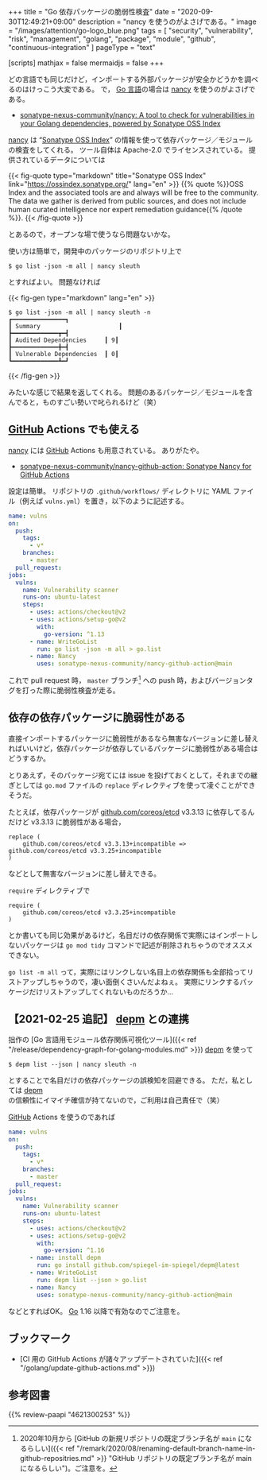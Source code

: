 +++
title = "Go 依存パッケージの脆弱性検査"
date =  "2020-09-30T12:49:21+09:00"
description = "nancy を使うのがよさげである。"
image = "/images/attention/go-logo_blue.png"
tags = [ "security", "vulnerability", "risk", "management", "golang", "package", "module", "github", "continuous-integration" ]
pageType = "text"

[scripts]
  mathjax = false
  mermaidjs = false
+++

どの言語でも同じだけど，インポートする外部パッケージが安全かどうかを調べるのはけっこう大変である。
で， [Go 言語][Go]の場合は [nancy] を使うのがよさげである。

- [sonatype-nexus-community/nancy: A tool to check for vulnerabilities in your Golang dependencies, powered by Sonatype OSS Index](https://github.com/sonatype-nexus-community/nancy)

[nancy] は “[Sonatype OSS Index]” の情報を使って依存パッケージ／モジュールの検査をしてくれる。
ツール自体は Apache-2.0 でライセンスされている。
提供されているデータについては

{{< fig-quote type="markdown" title="Sonatype OSS Index" link="https://ossindex.sonatype.org/" lang="en" >}}
{{% quote %}}OSS Index and the associated tools are and always will be free to the community. The data we gather is derived from public sources, and does not include human curated intelligence nor expert remediation guidance{{% /quote %}}.
{{< /fig-quote >}}

とあるので，オープンな場で使うなら問題ないかな。

使い方は簡単で，開発中のパッケージのリポジトリ上で

```text
$ go list -json -m all | nancy sleuth
```

とすればよい。
問題なければ

{{< fig-gen type="markdown" lang="en" >}}
```text
$ go list -json -m all | nancy sleuth -n
┏━━━━━━━━━━━━━━━┓
┃ Summary                      ┃
┣━━━━━━━━━━━━━┳━┫
┃ Audited Dependencies     ┃ 9┃
┣━━━━━━━━━━━━━╋━┫
┃ Vulnerable Dependencies  ┃ 0┃
┗━━━━━━━━━━━━━┻━┛
```
{{< /fig-gen >}}

みたいな感じで結果を返してくれる。
問題のあるパッケージ／モジュールを含んでると，ものすごい勢いで叱られるけど（笑）

## [GitHub] Actions でも使える

[nancy] には [GitHub] Actions も用意されている。
ありがたや。

- [sonatype-nexus-community/nancy-github-action: Sonatype Nancy for GitHub Actions](https://github.com/sonatype-nexus-community/nancy-github-action)

設定は簡単。
リポジトリの `.github/workflows/` ディレクトリに YAML ファイル（例えば `vulns.yml`）を置き，以下のように記述する。

```yaml
name: vulns
on:
  push:
    tags:
      - v*
    branches:
      - master
  pull_request:
jobs:
  vulns:
    name: Vulnerability scanner
    runs-on: ubuntu-latest
    steps:
      - uses: actions/checkout@v2
      - uses: actions/setup-go@v2
        with:
          go-version: ^1.13
      - name: WriteGoList
        run: go list -json -m all > go.list
      - name: Nancy
        uses: sonatype-nexus-community/nancy-github-action@main
```

これで pull request 時， `master` ブランチ[^br1] への push 時，およびバージョンタグを打った際に脆弱性検査が走る。

[^br1]: 2020年10月から [GitHub の新規リポジトリの既定ブランチ名が `main` になるらしい]({{< ref "/remark/2020/08/renaming-default-branch-name-in-github-repositries.md" >}} "GitHub リポジトリの既定ブランチ名が main になるらしい")。ご注意を。

## 依存の依存パッケージに脆弱性がある

直接インポートするパッケージに脆弱性があるなら無害なバージョンに差し替えればいいけど，依存パッケージが依存しているパッケージに脆弱性がある場合はどうするか。

とりあえず，そのパッケージ宛てには issue を投げておくとして，それまでの継ぎとしては `go.mod` ファイルの `replace` ディレクティブを使って凌ぐことができそうだ。

たとえば，依存パッケージが [github.com/coreos/etcd] v3.3.13 に依存してるんだけど v3.3.13 に脆弱性がある場合，

```text
replace (
	github.com/coreos/etcd v3.3.13+incompatible => github.com/coreos/etcd v3.3.25+incompatible
)
```

などとして無害なバージョンに差し替えできる。

`require` ディレクティブで

```text
require (
	github.com/coreos/etcd v3.3.25+incompatible
)
```

とか書いても同じ効果があるけど，名目だけの依存関係で実際にはインポートしないパッケージは `go mod tidy` コマンドで記述が削除されちゃうのでオススメできない。

`go list -m all` って，実際にはリンクしない名目上の依存関係も全部拾ってリストアップしちゃうので，凄い面倒くさいんだよねぇ。
実際にリンクするパッケージだけリストアップしてくれないものだろうか...

## 【2021-02-25 追記】 [depm] との連携

拙作の [Go 言語用モジュール依存関係可視化ツール]({{< ref "/release/dependency-graph-for-golang-modules.md" >}}) [depm] を使って

```text
$ depm list --json | nancy sleuth -n
```

とすることで名目だけの依存パッケージの誤検知を回避できる。
ただ，私としては [depm] の信頼性にイマイチ確信が持てないので，ご利用は自己責任で（笑）

[GitHub] Actions を使うのであれば

```yaml {hl_lines=[18,19,21]}
name: vulns
on:
  push:
    tags:
      - v*
    branches:
      - master
  pull_request:
jobs:
  vulns:
    name: Vulnerability scanner
    runs-on: ubuntu-latest
    steps:
      - uses: actions/checkout@v2
      - uses: actions/setup-go@v2
        with:
          go-version: ^1.16
      - name: install depm
        run: go install github.com/spiegel-im-spiegel/depm@latest
      - name: WriteGoList
        run: depm list --json > go.list
      - name: Nancy
        uses: sonatype-nexus-community/nancy-github-action@main
```
などとすればOK。
[Go] 1.16 以降で有効なのでご注意を。

## ブックマーク

- [CI 用の GitHub Actions が諸々アップデートされていた]({{< ref "/golang/update-github-actions.md" >}})

[Go]: https://go.dev/
[nancy]: https://github.com/sonatype-nexus-community/nancy "sonatype-nexus-community/nancy: A tool to check for vulnerabilities in your Golang dependencies, powered by Sonatype OSS Index"
[Sonatype OSS Index]: https://ossindex.sonatype.org/
[GitHub]: https://github.com/
[github.com/coreos/etcd]: https://github.com/etcd-io/etcd "etcd-io/etcd: Distributed reliable key-value store for the most critical data of a distributed system"
[depm]: https://github.com/spiegel-im-spiegel/depm "spiegel-im-spiegel/depm: Visualize depndency packages and modules"

## 参考図書

{{% review-paapi "4621300253" %}} <!-- プログラミング言語Go -->
